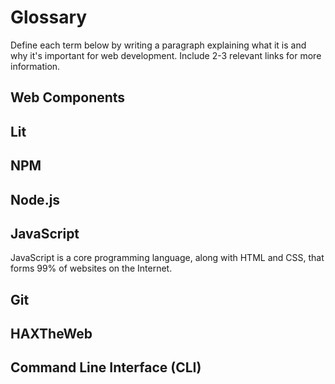# Glossary

Define each term below by writing a paragraph explaining what it is and why it's important for web development. Include 2-3 relevant links for more information.

## Web Components


## Lit


## NPM


## Node.js


## JavaScript
JavaScript is a core programming language, along with HTML and CSS, that forms 99% of websites on the Internet.

## Git


## HAXTheWeb


## Command Line Interface (CLI)
